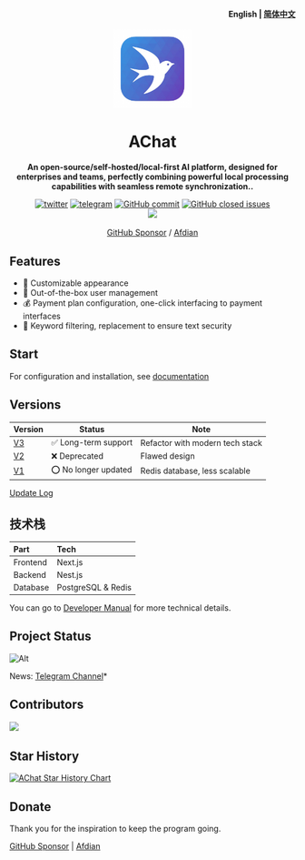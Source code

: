<h4 align="right"><strong>English</strong> | <a href="https://github.com/AprilNEA/ChatGPT-Admin-Web/blob/master/README_CN.md">
简体中文</a></h4>
<p align="center">
    <img src="./docs/public/icon.png" width=138/>
</p>
<h1 align="center">AChat</h1>
<p align="center"><strong>An open-source/self-hosted/local-first AI platform, designed for enterprises and teams, perfectly combining powerful local processing capabilities with seamless remote synchronization.</em>.</strong></p>
<div align="center">
    <a href="https://twitter.com/AprilNEA" target="_blank">
    <img alt="twitter" src="https://img.shields.io/badge/follow-AprilNEA-green?style=flat-square&logo=Twitter"></a>
    <a href="https://t.me/ChatGPTAdminWebChannel" target="_blank">
    <img alt="telegram" src="https://img.shields.io/badge/channel-telegram-blueviolet?style=flat-square&logo=Telegram"></a>
    <a href="https://github.com/AprilNEA/ChatGPT-Admin-Web/commits" target="_blank">
    <img alt="GitHub commit" src="https://img.shields.io/github/commit-activity/m/AprilNEA/ChatGPT-Admin-Web?style=flat-square"></a>
    <a href="https://github.com/AprilNEA/ChatGPT-Admin-Web/issues?q=is%3Aissue+is%3Aclosed" target="_blank">
    <img alt="GitHub closed issues" src="https://img.shields.io/github/issues-closed/AprilNEA/ChatGPT-Admin-Web.svg?style=flat-square"></a>
<br/>    
<img src="https://hits.siyue.best/v1/hits?url=https://github.com/AprilNEA/ChatGPT-Admin-Web&bgRight=000&bgLeft=000&border=square" />

</div>

<div align="center">

[GitHub Sponsor](https://github.com/sponsors/AprilNEA) / [Afdian](https://afdian.net/a/aprilnea)

</div>

## Features

- 🌈 Customizable appearance
- 👻 Out-of-the-box user management
- 💰 Payment plan configuration, one-click interfacing to payment interfaces
- 🔐 Keyword filtering, replacement to ensure text security


## Start

For configuration and installation, see [documentation](https://manual.sku.moe/project/chatgpt-admin-web)

## Versions

| Version                                                       | Status                               | Note                            |
| ------------------------------------------------------------- | ------------------------------------ | ------------------------------- |
| [V3](https://github.com/AprilNEA/ChatGPT-Admin-Web/tree/v3)   | :white_check_mark: Long-term support | Refactor with modern tech stack |
| [V2](https://github.com/AprilNEA/ChatGPT-Admin-Web/tree/v2)   | :x: Deprecated                       | Flawed design                   |
| [V1](https://github.com/AprilNEA/ChatGPT-Admin-Web/tree/main) | :o: No longer updated                | Redis database, less scalable   |

[Update Log](https://manual.sku.moe/project/chatgpt-admin-web/update-log)


## 技术栈

| Part     | Tech               |
| :------- | :----------------- |
| Frontend | Next.js            |
| Backend  | Nest.js            |
| Database | PostgreSQL & Redis |

You can go to [Developer Manual](https://manual.sku.moe/project/chatgpt-admin-web/development) for more technical details.

## Project Status

![Alt](https://repobeats.axiom.co/api/embed/67fc3464887e0956a6225b4c5c6579c2699d8363.svg "Repobeats analytics image")

News: [Telegram Channel](https://t.me/ChatGPTAdminWebChannel)*

## Contributors

<a href="https://github.com/AprilNEA/ChatGPT-Admin-Web/graphs/contributors">
  <img src="https://contrib.rocks/image?repo=AprilNEA/ChatGPT-Admin-Web" />
</a>

## Star History

[![AChat Star History Chart](https://api.star-history.com/svg?repos=AprilNEA/AChat&type=Timeline)](https://www.star-history.com/#AprilNEA/AChat&Timeline)

## Donate

Thank you for the inspiration to keep the program going.

[GitHub Sponsor](https://github.com/sponsors/AprilNEA)  |  [Afdian](https://afdian.net/a/aprilnea)

